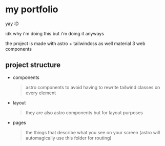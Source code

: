 # my portfolio

yay :D

idk why i'm doing this but i'm doing it anyways

the project is made with astro + tailwindcss as well
material 3 web components

## project structure

- components
	> astro components to avoid having to rewrite tailwind classes
	> on every element
- layout
	> they are also astro components but for layout purposes
- pages
	> the things that describe what you see on your screen
	> (astro will automagically use this folder for routing)